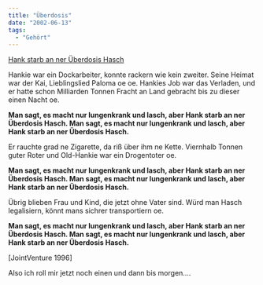 ```yaml
---
title: "Überdosis"
date: "2002-06-13"
tags:
  - "Gehört"
---
```


[Hank starb an ner Überdosis Hasch](http://www.goetzwidmann.de/index.php/MP3/)

Hankie war ein Dockarbeiter, konnte rackern wie kein zweiter. Seine Heimat war der Kai, Lieblingslied Paloma oe oe. Hankies Job war das Verladen, und er hatte schon Milliarden Tonnen Fracht an Land gebracht bis zu dieser einen Nacht oe.

**Man sagt, es macht nur lungenkrank und lasch, aber Hank starb an ner Überdosis Hasch. Man sagt, es macht nur lungenkrank und lasch, aber Hank starb an ner Überdosis Hasch.**

Er rauchte grad ne Zigarette, da riß über ihm ne Kette. Viernhalb Tonnen guter Roter und Old-Hankie war ein Drogentoter oe.

**Man sagt, es macht nur lungenkrank und lasch, aber Hank starb an ner Überdosis Hasch. Man sagt, es macht nur lungenkrank und lasch, aber Hank starb an ner Überdosis Hasch.**

Übrig blieben Frau und Kind, die jetzt ohne Vater sind. Würd man Hasch legalisiern, könnt mans sichrer transportiern oe.

**Man sagt, es macht nur lungenkrank und lasch, aber Hank starb an ner Überdosis Hasch. Man sagt, es macht nur lungenkrank und lasch, aber Hank starb an ner Überdosis Hasch.**

\[JointVenture 1996\]

Also ich roll mir jetzt noch einen und dann bis morgen.…
